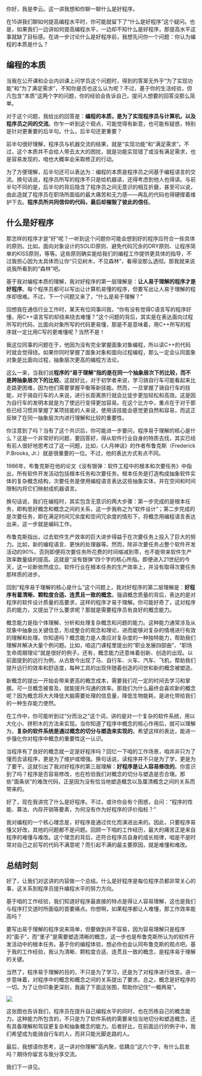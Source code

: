 你好，我是李云。这一讲我想和你聊一聊什么是好程序。

在15讲我们聊如何提高编程水平时，你可能就留下了“什么是好程序”这个疑问。也是，如果我们一边讲如何提高编程水平，一边却不知什么是好程序，那提高水平这事就缺了目标感。在进一步讨论什么是好程序前，我想先问你一个问题：你认为编程的本质是什么？

## 编程的本质

当我在公开课和企业内训课上问学员这个问题时，得到的答案无外乎“为了实现功能”和“为了满足需求”，不知你是否也这么认为呢？不过，基于你的生活经验，但凡包含“本质”这两个字的问题，你的经验会告诉自己，提问人想要的回答没那么简单。

对于这个问题，我给出的回答是：**编程的本质，是为了实现程序员与计算机，以及程序员之间的交流**。你乍一听到这个观点，可能觉得有新意，也可能有疑惑，特别是针对更重要的后半句。什么，后半句还更重要？

前半句很好理解，程序员与机器交流的结果，就是“实现功能”和“满足需求”。不过，这个本质并不会给人带去太大的困扰，就是功能实现错了或没有满足需求，也是容易发现的，咱也大概率会采取修正的行动。

为了方便理解，后半句还可以表达为：编程的本质是程序员之间基于编程语言的交流。换句话说，程序员所写的程序不只是给机器读，还得考虑到他人也得读。与前半句不同的是，后半句的背后隐含了程序员之间无意识的相互折磨，甚至可以说，由此造就了程序员在职场所面临的最大痛苦和无力感——再乱的代码也得硬撑着维护下去。**程序员所共同信仰的代码，最后却摧毁了彼此的信任**。

## 什么是好程序

那怎样的程序才是“好”呢？一听到这个问题你可能会想到好的程序应符合一些具体的原则。比如，面向对象设计的SOLID原则、避免代码冗余的DRY原则、让程序简单的KISS原则，等等。这些原则确实能给我们的编程工作提供更具体的指导，不过我担心因为太具体而让你“只见树木，不见森林”，看得没那么透彻。那我就来说说我所看到的“森林”吧。

基于我对编程本质的理解，我对好程序的第一层理解是：**让人易于理解的程序才是好程序**。每个程序员都可以写出让计算机易懂的程序，但要写出让人易于理解的程序却很难。不过，下一个问题又来了，“什么是易于理解？”

回想我在通信行业工作时，某天有位同事问我，“你有没有觉得C语言写的程序好懂，用C++语言写的却绕来绕去难懂？”这个问题的背后，其实是在表达面向过程所写的代码，比面向对象所写的代码更易懂，那是不是意味着，用C++所写的程序就一定比用C写的更难懂呢？当然不是！

我这位同事的问题在于，他因为没有完全掌握面象对象编程，所以读C++的代码时就会觉得绕。如果你同时掌握了面象对象和面向过程编程，那么一定会认同面象对象是比面向过程，抽象层次更高的编程方法论。

这么一来，当我们说**程序的“易于理解”指的是在同一个抽象层次下的比较，而不是跨抽象层次下的比较**。这就好比，对于初学者来说，学习骑自行车可能看起来比走路更困难，因为他们需要掌握平衡等新技能。然而，一旦掌握了骑自行车的技能，对于骑自行车的人来说，进行长距离旅行就会比徒步更加轻松和高效。这是因为自行车的发明本就是为了使远行变得更加容易。在这个比方中，重点在于对于那些已经习惯并掌握了某项技能的人来说，使用该技能会感觉更自然和容易，而这正反映了在同一抽象层次内进行理解和比较的重要性。

你注意到了吗？当有了这个共识后，你可能进一步要问，程序易于理解的核心是什么？这是一个非常好的问题，要回答好，得从软件行业自身的特质去找，其实已经有前人很好地思考过了这一问题，比如，《人月神话》的作者布鲁克斯（Frederick P.Brooks, Jr.）就是很重要的一位。不过，他的表达方式有点不同。

1986年，布鲁克斯在他的论文《没有银弹：软件工程中的根本和次要任务》中指出，所有软件开发活动包括根本任务和次要任务。根本任务是打造构成抽象软件实体的复杂概念结构，次要任务是使用编程语言表达这些抽象实体，并在空间和时间限制内将它们映射成机器语言。

换句话说，我们在编程时，其实包含无意识的两大步骤：第一步完成的是根本任务，即构思好概念和概念之间的关系，这一步我称之为“软件设计”；第二步完成的是次要任务，即在满足时间冗余度和空间冗余度的情形下，将概念用编程语言表达出来，这一步就是编码工作。

布鲁克斯指出，过去软件生产效率的巨大进步得益于在次要任务上投入了巨大的努力。比如，新的编程语言、更快的处理器等。然而，除非次要任务占整个软件开发活动的90%，否则即便将次要任务所花费的时间缩减到零，也不能带来软件生产效率数量级的提高。这就是“没有银弹”四个字的核心所指。即便进入21世纪的今天，这一论断依然成立。软件行业在根本任务的生产效率上，并没有取得次要任务那样质的进步。

回到“程序易于理解的核心是什么”这个问题上，我对好程序的第二层理解是：**好程序有着清晰、颗粒度合适、连贯且一致的概念**。强调概念质量的背后，表达的是对程序的软件设计质量的高要求，这样的程序才易于理解。你可能好奇了，这对程序员的能力，又提出了什么要求呢？那就是需要程序员有良好的概念能力。

概念能力是指个体理解、分析和处理复杂概念和问题的能力。这种能力通常涉及从现象中抽象出关键信息，形成整合的观念和理论，进而能够对复杂的情境进行有效的理解和处理。你知道吗？概念能力是人类应对复杂度的一种独特能力，帮助我们理解并解决大量个例问题。比如，咱这门课程里提出的“职业发展四部曲”、“职场生命周期理论”就是很好的例子。还有，概念能力还意味着创新、创造的出现。以前面提到的远行为例，从古致今出现了马、自行车、火车、汽车、飞机，帮助我们提升远行的效率和舒适度，每种工具的出现伴随着创造的问世和新的概念被塑造。

新概念的提出一开始会带来更高的概念成本，需要我们花一定的时间去学习和掌握。可一旦概念被普及，就能提升沟通的效率。那我们为什么最终会喜欢新的概念呢？因为概念将大大降低大脑需要处理的信息量，降低生物能耗，是进化带给我们的一种生存能力使然。

在工作中，你可能听到过“分而治之”这个词，讲的是对一个复杂的软件系统，用以大化小、拼积木的方法来实现。当你知道了程序中概念的核心作用后，就可以理解为，**复杂的软件系统是通过概念的切分与塑造来实现的**。希望这样的表达，能进一步强化你对程序中概念的重要性这一认识。

当程序有了良好的概念就一定是好程序吗？回忆一下咱的工作场景，咱并非只为了懂而去读程序，更是为了维护或增强。换句话说，读程序并不只是为了学，更是为了要干。这就引出了我对好程序的第三层理解：**好程序是让人容易修改的**。你意识到了吗？程序是否容易修改，也在检验我们对概念的切分与塑造是否合理。那些“面条状”的难改代码，正是因为没有恰当地塑造概念以及厘清概念之间的关系而带来的。

好了，现在我讲完了什么是好程序。不过，或许你会有个困惑，会问：“程序的性能、算法、内存开销等要素，为何没有作为好程序的评价指标？”

我对编程的一个核心理念是，好程序是通过优化而演进出来的。因此，只要程序易懂又好改，其他的问题都不是问题。回顾一下咱的工作经历，最大的痛苦正是来自程序的难懂与难改。这个理念的背后，还符合程序员自身的成长规律，咱是不是时常对自己之前写的代码不满意呢？而引起不满的最主要原因，就是难懂和难改。

## 总结时刻

好了，让我们对这讲的内容做一个总结。什么是好程序是每位程序员都非常关心的事，这关系到程序员提升编程水平的努力方向。

基于咱的工作经验，我们知道好程序最直接的特点是得让人容易理解，这也是我们与程序打交道时所面临的首要痛点。你想啊，如果程序都让人难懂，那工作效率能高吗？

要写出易于理解的程序说来简单，但要做到并不容易，因为容易理解只是程序的“面子”，而“里子”是需要塑造清晰的概念，这一步也是布鲁克斯所认为的软件开发活动中的根本任务。基于你的编程体验，想必你也会认同布鲁克斯的观点吧。基于我的工作经验，我认为清晰、颗粒度合适、连贯且一致的概念，是程序易于理解的关键。

当然了，程序易于理解的目的，不只是为了学习，还是为了对程序进行改变。进一步意味着，对程序中的概念和概念之间的关系提出了要求。总之，概念是好程序的一切。为了让你印象更深刻，我画了下面这张图，帮助你记住“一概两易”。

![](https://static001.geekbang.org/resource/image/6d/76/6d94cde4fe0cd92fb40cd724d5705a76.jpg?wh=4001x2251)

这张图也告诉我们，程序员在提升自己编程水平的同时，也在历练自己的概念能力。这种能力所包含的，不只是为了软件系统的需要来恰当地切分和塑造概念，还有具备理解和驾驭更复杂和抽象概念的能力。后者好比，在前面远行的例子中，我们希望成为能骑自行车的人，而非只能光脚走路的人。

最后，我想请你思考，这一讲对你理解“高内聚，低耦合”这六个字，有什么启发吗？期待你留言与我分享交流。

我们下一讲见。